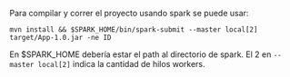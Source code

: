 Para compilar y correr el proyecto usando spark se puede usar:

```mvn install && $SPARK_HOME/bin/spark-submit --master local[2] target/App-1.0.jar -ne ID```

En $SPARK_HOME debería estar el path al directorio de spark. El 2 en ```--master local[2]``` indica la cantidad de hilos workers.
